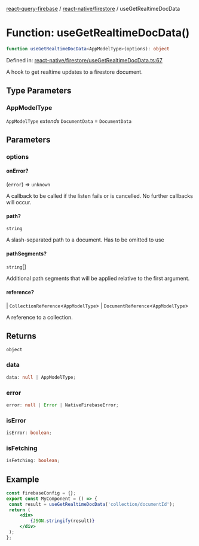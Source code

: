 [react-query-firebase](../../../modules.md) / [react-native/firestore](../index.md) / useGetRealtimeDocData

# Function: useGetRealtimeDocData()

```ts
function useGetRealtimeDocData<AppModelType>(options): object
```

Defined in: [react-native/firestore/useGetRealtimeDocData.ts:67](https://github.com/vpishuk/react-query-firebase/blob/10e2945f75363a784c3dfc0e90b9f7a489dcc848/react-native/firestore/useGetRealtimeDocData.ts#L67)

A hook to get realtime updates to a firestore document.

## Type Parameters

### AppModelType

`AppModelType` *extends* `DocumentData` = `DocumentData`

## Parameters

### options

#### onError?

(`error`) => `unknown`

A callback to be called if the listen fails or is
cancelled. No further callbacks will occur.

#### path?

`string`

A slash-separated path to a document. Has to be omitted to use

#### pathSegments?

`string`[]

Additional path segments that will be applied relative
to the first argument.

#### reference?

  \| `CollectionReference`\<`AppModelType`\>
  \| `DocumentReference`\<`AppModelType`\>

A reference to a collection.

## Returns

`object`

### data

```ts
data: null | AppModelType;
```

### error

```ts
error: null | Error | NativeFirebaseError;
```

### isError

```ts
isError: boolean;
```

### isFetching

```ts
isFetching: boolean;
```

## Example

```jsx
const firebaseConfig = {};
export const MyComponent = () => {
 const result = useGetRealtimeDocData('collection/documentId');
 return (
     <div>
         {JSON.stringify(result)}
     </div>
 );
};
```
